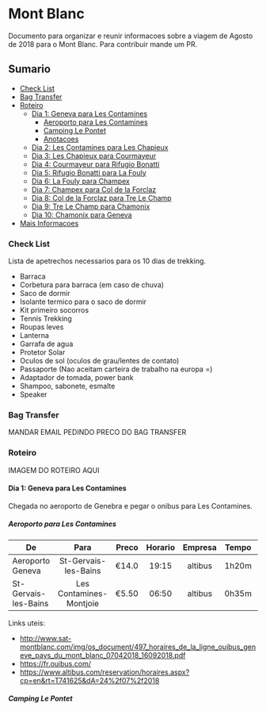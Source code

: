 # Mont Blanc

Documento para organizar e reunir informacoes sobre a viagem de Agosto de 2018 para o Mont Blanc.
Para contribuir mande um PR.

## Sumario

- [Check List](#check-list)
- [Bag Transfer](#bag-transfer)
- [Roteiro](#roteiro)
  * [Dia 1: Geneva para Les Contamines](#dia-1-geneva-para-les-contamines)
    + [Aeroporto para Les Contamines](#aeroporto-para-les-contamines)
    + [Camping Le Pontet](#camping-le-pontet)
    + [Anotacoes](#anotacoes-1)
  * [Dia 2: Les Contamines para	Les Chapieux](#Dia2)
  * [Dia 3: Les Chapieux para Courmayeur](#Dia3)
  * [Dia 4: Courmayeur para Rifugio Bonatti](#Dia4)
  * [Dia 5: Rifugio Bonatti	para La Fouly](#Dia5)
  * [Dia 6: La Fouly para Champex](#Dia6)
  * [Dia 7: Champex	para Col de la Forclaz](#Dia7)
  * [Dia 8: Col de la Forclaz para Tre Le Champ](#Dia8)
  * [Dia 9: Tre Le Champ para Chamonix](#Dia9)
  * [Dia 10: Chamonix para Geneva](#Dia9)
- [Mais Informacoes](#mais-informacoes)

### Check List

Lista de apetrechos necessarios para os 10 dias de trekking.

* Barraca
* Corbetura para barraca (em caso de chuva)
* Saco de dormir
* Isolante termico para o saco de dormir
* Kit primeiro socorros
* Tennis Trekking
* Roupas leves
* Lanterna
* Garrafa de agua
* Protetor Solar
* Oculos de sol (oculos de grau/lentes de contato)
* Passaporte (Nao aceitam carteira de trabalho na europa =)
* Adaptador de tomada, power bank
* Shampoo, sabonete, esmalte
* Speaker 

### Bag Transfer

MANDAR EMAIL PEDINDO PRECO DO BAG TRANSFER

### Roteiro

IMAGEM DO ROTEIRO AQUI

#### Dia 1: Geneva para Les Contamines

Chegada no aeroporto de Genebra e pegar o onibus para Les Contamines.

##### Aeroporto para Les Contamines

| De                   | Para                    | Preco | Horario | Empresa | Tempo | Dia   |
| -------------------- |:-----------------------:| -----:| :------:| :-----: | :---: | :---: |
| Aeroporto Geneva     | St-Gervais-les-Bains    | €14.0 | 19:15   | altibus | 1h20m | 24/08 |
| St-Gervais-les-Bains | Les Contamines-Montjoie | €5.50 | 06:50   | altibus | 0h35m | 25/08 |

Links uteis:

 * http://www.sat-montblanc.com/img/os_document/497_horaires_de_la_ligne_ouibus_geneve_pays_du_mont_blanc_07042018_16092018.pdf
 * https://fr.ouibus.com/
 * https://www.altibus.com/reservation/horaires.aspx?cp=en&rt=T741625&dA=24%2f07%2f2018

##### Camping Le Pontet